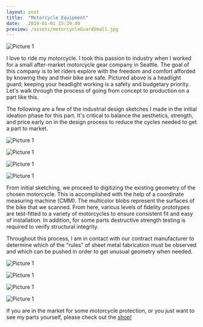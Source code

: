 ```yaml
---
layout: post
title:  "Motorcycle Equipment"
date:   2019-01-01 15:39:40
preview: /assets/motorcycleGuardSmall.jpg
---
```


![Picture 1]({{"/assets/face11.jpg"|absolute_url}})

I love to ride my motorcycle. I took this passion to industry when I worked for a small after-market motorcycle gear company in Seattle. The goal of this company is to let riders explore with the freedom and comfort afforded by knowing they and their bike are safe. Pictured above is a headlight guard; keeping your headlight working is a safety and budgetary priority. Let's walk through the process of going from concept to production on a part like this. 

The following are a few of the industrial design sketches I made in the initial ideation phase for this part. It's critical to balance the aesthetics, strength, and price early on in the design process to reduce the cycles needed to get a part to market. 

<!-- ![Picture 1]({{"/assets/face1.jpg"|absolute_url}})
 -->
![Picture 1]({{"/assets/face2.jpg"|absolute_url}})

<!-- ![Picture 1]({{"/assets/face3.jpg"|absolute_url}})
 -->
![Picture 1]({{"/assets/face4.jpg"|absolute_url}})

![Picture 1]({{"/assets/face5.jpg"|absolute_url}})

![Picture 1]({{"/assets/face6.jpg"|absolute_url}})

From initial sketching, we proceed to digitizing the existing geometry of the chosen motorcycle. This is accomplished with the help of a coordinate measuring machine (CMM). The multicolor blobs represent the surfaces of the bike that we scanned. From here, various levels of fidelity prototypes are test-fitted to a variety of motorcycles to ensure consistent fit and easy of installation. In addition, for some parts destructive strength testing is required to verify structural integrity. 

Throughout this process, I am in contact with our contract manufacturer to determine which of the "rules" of sheet metal fabrication must be observed and which can be pushed in order to get unusual geometry when needed. 

<!-- ![Picture 1]({{"/assets/altriderProto.jpg"|absolute_url}})-->

![Picture 1]({{"/assets/face10.jpg"|absolute_url}})

![Picture 1]({{"/assets/face7.jpg"|absolute_url}})

![Picture 1]({{"/assets/face8.jpg"|absolute_url}})

<!-- ![Picture 1]({{"/assets/face9.jpg"|absolute_url}}) -->

![Picture 1]({{"/assets/face11.jpg"|absolute_url}})

If you are in the market for some motorcycle protection, or you just want to see my parts yourself, please check out the [shop!](https://www.altrider.com/altrider-stainless-steel-mesh-headlight-guard-for-the-bmw-f-850-750-gs/pid/2747/cid/4)

